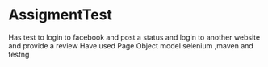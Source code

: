 # AssigmentTest
Has test to login to facebook and post a status
and login to another website and provide a review
Have used Page Object model 
selenium ,maven and testng
